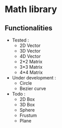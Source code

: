 # Math library 
## Functionalities
* Tested :
  * 2D Vector
  * 3D Vector
  * 4D Vector
  * 2\*2 Matrix
  * 3\*3 Matrix
  * 4\*4 Matrix
* Under development :
  * Circle
  * Bezier curve
* Todo :
  * 2D Box
  * 3D Box
  * Sphere
  * Frustum
  * Plane
